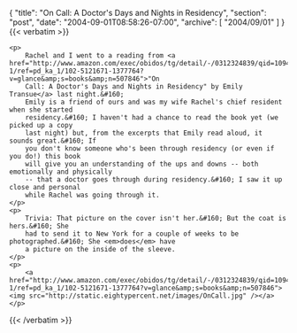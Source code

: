 {
  "title": "On Call: A Doctor's Days and Nights in Residency",
  "section": "post",
  "date": "2004-09-01T08:58:26-07:00",
  "archive": [
    "2004/09/01"
  ]
}
{{< verbatim >}}

    <p>
        Rachel and I went to a reading from <a href="http://www.amazon.com/exec/obidos/tg/detail/-/0312324839/qid=1094054140/sr=8-1/ref=pd_ka_1/102-5121671-1377764?v=glance&amp;s=books&amp;n=507846">"On
        Call: A Doctor's Days and Nights in Residency" by Emily Transue</a> last night.&#160;
        Emily is a friend of ours and was my wife Rachel's chief resident when she started
        residency.&#160; I haven't had a chance to read the book yet (we picked up a copy
        last night) but, from the excerpts that Emily read aloud, it sounds great.&#160; If
        you don't know someone who's been through residency (or even if you do!) this book
        will give you an understanding of the ups and downs -- both emotionally and physically
        -- that a doctor goes through during residency.&#160; I saw it up close and personal
        while Rachel was going through it. 
    </p>
    <p>
        Trivia: That picture on the cover isn't her.&#160; But the coat is hers.&#160; She
        had to send it to New York for a couple of weeks to be photographed.&#160; She <em>does</em> have
        a picture on the inside of the sleeve. 
    </p>
    <p>
        <a href="http://www.amazon.com/exec/obidos/tg/detail/-/0312324839/qid=1094054140/sr=8-1/ref=pd_ka_1/102-5121671-1377764?v=glance&amp;s=books&amp;n=507846"><img src="http://static.eightypercent.net/images/OnCall.jpg" /></a> 
    </p>

{{< /verbatim >}}
